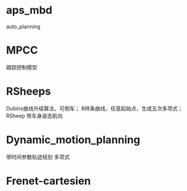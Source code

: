 # aps_mbd
auto_planning
# MPCC
跟踪控制模型
# RSheeps
Dubins曲线升级算法，可倒车；
B样条曲线，任意起始点，生成五次多项式；
RSheep 带车身姿态航向
# Dynamic_motion_planning
带时间参数轨迹规划 多项式
# Frenet-cartesien
